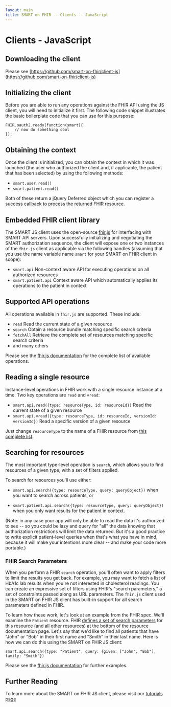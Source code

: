 ```yaml
---
layout: main
title: SMART on FHIR -- Clients -- JavaScript
---
```


# Clients - JavaScript

## Downloading the client

Please see [https://github.com/smart-on-fhir/client-js](https://github.com/smart-on-fhir/client-js)

## Initializing the client

Before you are able to run any operations against the FHIR API
using the JS client, you will need to initialize it first. The following
code snippet illustrates the basic boilerplate code that you can
use for this purspose:

```
FHIR.oauth2.ready(function(smart){
    // now do something cool
});
```

## Obtaining the context

Once the client is initialized, you can obtain the context in which it was
launched (the user who authorized the client and, if applicable, the patient
that has been selected) by using the following methods:

* `smart.user.read()`
* `smart.patient.read()`

Both of these return a jQuery Deferred object which you can register a success
callback to process the returned FHIR resource.

## Embedded FHIR client library

The SMART JS client uses the open-source [fhir.js](https://github.com/FHIR/fhir.js) for
interfacing with SMART API servers. Upon successfully initializing and negotiating the
SMART authorization sequence, the client will expose one or two instances of the `fhir.js`
client as applicable via the following handles (assuming that you use the name variable 
name `smart` for your SMART on FHIR client in scope):

* `smart.api` Non-context aware API for executing operations on all authorized resources
* `smart.patient.api` Context aware API which automatically applies its operations to
the patient in context

## Supported API operations

All operations available in `fhir.js` are supported. These include:

* `read`  Read the current state of a given resource
* `search` Obtain a resource bundle matching specific search criteria
* `fetchAll` Retrieve the complete set of resources matching specific search criteria
* and many others

Please see the [fhir.js documentation](https://github.com/FHIR/fhir.js) for the complete
list of available operations.

## Reading a single resource

Instance-level operations in FHIR work with a single resource instance at a
time. Two key operations are `read` and `vread`:

  * `smart.api.read({type: resourceType, id: resourceId})`  Read the current state of a given resource
  * `smart.api.vread({type: resourceType, id: resourceId, versionId: versionId})`  Read a specific version of a given resource

Just change `resourceType` to the name of a FHIR resource from [this complete
list](http://www.hl7.org/implement/standards/fhir/resourcelist.html).

## Searching for resources

The most important type-level operation is `search`, which allows you to find
resources of a given type, with a set of filters applied.

To search for resources you'll use either:

 * `smart.api.search({type: resourceType, query: queryObject})`  when you want to search across patients, or

 * `smart.patient.api.search({type: resourceType, query: queryObject})` when you only want results for the patient in context.

(Note: in any case your app will only be able to read the data it's
authorized to see -- so you could be lazy and query for "all" the data knowing
that authorization restrictions will limit the data returned. But it's a good
practice to write explicit patient-level queries when that's what you have in
mind, because it will make your intentions more clear -- and make your code
more portable.)

### FHIR Search Parameters

When you perform a FHIR `search` operation, you'll often want to apply filters
to limit the results you get back. For example, you may want to fetch a list of
HbA1c lab results when you're not interested in cholesterol readings.  You can
create an expressive set of filters using FHIR's "search parameters," a set of
constraints passed along as URL parameters. The `fhir.js` client used in the
SMART on FHIR JS client has built-in support for all search parameters defined in FHIR.

To learn how these work, let's look at an example from the FHIR spec. We'll
examine the `Patient` resource.  FHIR [defines a set of search
parameters](http://www.hl7.org/implement/standards/fhir/patient.html#search)
for this resource (and all other resources) at the bottom of the resource
documentation page. Let's say that we'd like to find all patients that have
"John" or "Bob" in their first name and "Smith" in their last name. Here is
how we can do this using the SMART on FHIR JS client:

```
smart.api.search({type: "Patient", query: {given: ["John", "Bob"], family: "Smith"})
```

Please see the [fhir.js documentation](https://github.com/FHIR/fhir.js) for further
examples.

## Further Reading

To learn more about the SMART on FHIR JS client, please visit our 
[tutorials page]({{site.baseurl}}tutorials/)

